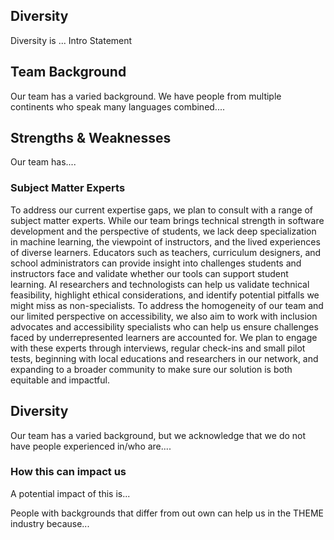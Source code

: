 Diversity
---

Diversity is ... Intro Statement


Team Background
---

Our team has a varied background. We have people from multiple continents who speak many languages combined....

## Strengths & Weaknesses

Our team has....

### Subject Matter Experts

To address our current expertise gaps, we plan to consult with a range of subject matter experts. While our team brings technical strength in software development and the perspective of students, we lack deep specialization in machine learning, the viewpoint of instructors, and the lived experiences of diverse learners. Educators such as teachers, curriculum designers, and school administrators can provide insight into challenges students and instructors face and validate whether our tools can support student learning. AI researchers and technologists can help us validate technical feasibility, highlight ethical considerations, and identify potential pitfalls we might miss as non-specialists. To address the homogeneity of our team and our limited perspective on accessibility, we also aim to work with inclusion advocates and accessibility specialists who can help us ensure challenges faced by underrepresented learners are accounted for. We plan to engage with these experts through interviews, regular check-ins and small pilot tests, beginning with local educations and researchers in our network, and expanding to a broader community to make sure our solution is both equitable and impactful.

## Diversity

Our team has a varied background, but we acknowledge that we do not have people experienced in/who are....

### How this can impact us

A potential impact of this is...

People with backgrounds that differ from out own can help us in the THEME industry because...
